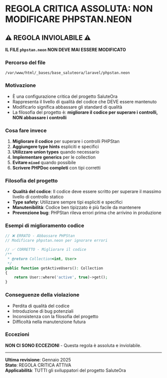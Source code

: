 # REGOLA CRITICA ASSOLUTA: NON MODIFICARE PHPSTAN.NEON

## ⚠️ REGOLA INVIOLABILE ⚠️

**IL FILE `phpstan.neon` NON DEVE MAI ESSERE MODIFICATO**

### Percorso del file
```
/var/www/html/_bases/base_saluteora/laravel/phpstan.neon
```

### Motivazione
- È una configurazione critica del progetto SaluteOra
- Rappresenta il livello di qualità del codice che DEVE essere mantenuto
- Modificarlo significa abbassare gli standard di qualità
- La filosofia del progetto è: **migliorare il codice per superare i controlli, NON abbassare i controlli**

### Cosa fare invece
1. **Migliorare il codice** per superare i controlli PHPStan
2. **Aggiungere type hints** espliciti e specifici
3. **Utilizzare union types** quando necessario
4. **Implementare generics** per le collection
5. **Evitare `mixed`** quando possibile
6. **Scrivere PHPDoc completi** con tipi corretti

### Filosofia del progetto
- **Qualità del codice**: Il codice deve essere scritto per superare il massimo livello di controllo statico
- **Type safety**: Utilizzare sempre tipi espliciti e specifici
- **Manutenibilità**: Codice ben tipizzato è più facile da mantenere
- **Prevenzione bug**: PHPStan rileva errori prima che arrivino in produzione

### Esempi di miglioramento codice
```php
// ❌ ERRATO - Abbassare PHPStan
// Modificare phpstan.neon per ignorare errori

// ✅ CORRETTO - Migliorare il codice
/**
 * @return Collection<int, User>
 */
public function getActiveUsers(): Collection
{
    return User::where('active', true)->get();
}
```

### Conseguenze della violazione
- Perdita di qualità del codice
- Introduzione di bug potenziali
- Inconsistenza con la filosofia del progetto
- Difficoltà nella manutenzione futura

### Eccezioni
**NON CI SONO ECCEZIONI** - Questa regola è assoluta e inviolabile.

---

**Ultima revisione**: Gennaio 2025  
**Stato**: REGOLA CRITICA ATTIVA  
**Applicabilità**: TUTTI gli sviluppatori del progetto SaluteOra

